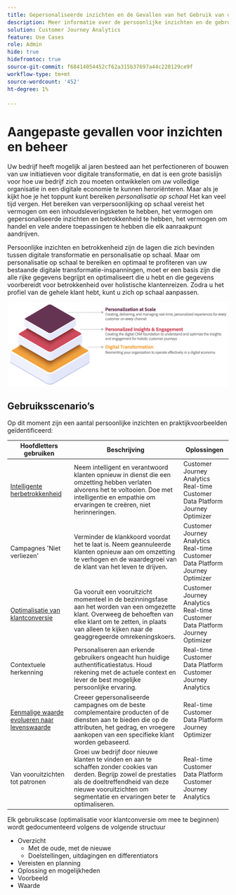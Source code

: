 ```yaml
---
title: Gepersonaliseerde inzichten en de Gevallen van het Gebruik van de Aanwezigheid
description: Meer informatie over de persoonlijke inzichten en de gebruikszaak van de service
solution: Customer Journey Analytics
feature: Use Cases
role: Admin
hide: true
hidefromtoc: true
source-git-commit: f68414054452cf62a315b37697a44c220129ce9f
workflow-type: tm+mt
source-wordcount: '452'
ht-degree: 1%

---
```



# Aangepaste gevallen voor inzichten en beheer

Uw bedrijf heeft mogelijk al jaren besteed aan het perfectioneren of bouwen van uw initiatieven voor digitale transformatie, en dat is een grote basislijn voor hoe uw bedrijf zich zou moeten ontwikkelen om uw volledige organisatie in een digitale economie te kunnen heroriënteren. Maar als je kijkt hoe je het toppunt kunt bereiken *personalisatie op schaal* Het kan veel tijd vergen. Het bereiken van verpersoonlijking op schaal vereist het vermogen om een inhoudsleveringsketen te hebben, het vermogen om gepersonaliseerde inzichten en betrokkenheid te hebben, het vermogen om handel en vele andere toepassingen te hebben die elk aanraakpunt aandrijven.

Persoonlijke inzichten en betrokkenheid zijn de lagen die zich bevinden tussen digitale transformatie en personalisatie op schaal. Maar om personalisatie op schaal te bereiken en optimaal te profiteren van uw bestaande digitale transformatie-inspanningen, moet er een basis zijn die alle rijke gegevens begrijpt en optimaliseert die u hebt en die gegevens voorbereidt voor betrokkenheid over holistische klantenreizen. Zodra u het profiel van de gehele klant hebt, kunt u zich op schaal aanpassen.

![PIE](assets/pie.png)

## Gebruiksscenario’s

Op dit moment zijn een aantal persoonlijke inzichten en praktijkvoorbeelden geïdentificeerd:

| Hoofdletters gebruiken | Beschrijving | Oplossingen |
|---|---|---|
| [Intelligente herbetrokkenheid](https://experienceleague.adobe.com/en/docs/experience-platform/rtcdp/use-cases/personalization-insights-engagement/intelligent-re-engagement) | Neem intelligent en verantwoord klanten opnieuw in dienst die een omzetting hebben verlaten alvorens het te voltooien. Doe met intelligentie en empathie om ervaringen te creëren, niet herinneringen. | Customer Journey Analytics<br/>Real-time Customer Data Platform<br/>Journey Optimizer |
| Campagnes &#39;Niet verliezen&#39; | Verminder de klankkoord voordat het te laat is. Neem geannuleerde klanten opnieuw aan om omzetting te verhogen en de waardegroei van de klant van het leven te drijven. | Customer Journey Analytics<br/>Real-time Customer Data Platform<br/>Journey Optimizer |
| [Optimalisatie van klantconversie](customer-conversion-optimization.md) | Ga vooruit een vooruitzicht momenteel in de bezinningsfase aan het worden van een omgezette klant. Overweeg de behoeften van elke klant om te zetten, in plaats van alleen te kijken naar de geaggregeerde omrekeningskoers. | Customer Journey Analytics<br/>Real-time Customer Data Platform<br/>Journey Optimizer |
| Contextuele herkenning | Personaliseren aan erkende gebruikers ongeacht hun huidige authentificatiestatus. Houd rekening met de actuele context en lever de best mogelijke persoonlijke ervaring. | Real-time Customer Data Platform<br/>Customer Journey Analytics |
| [Eenmalige waarde evolueren naar levenswaarde](https://experienceleague.adobe.com/en/docs/experience-platform/rtcdp/use-cases/personalization-insights-engagement/evolve-one-time-value-to-lifetime-value) | Creeer gepersonaliseerde campagnes om de beste complementaire producten of de diensten aan te bieden die op de attributen, het gedrag, en vroegere aankopen van een specifieke klant worden gebaseerd. | Real-time Customer Data Platform<br/>Journey Optimizer |
| Van vooruitzichten tot patronen | Groei uw bedrijf door nieuwe klanten te vinden en aan te schaffen zonder cookies van derden. Begrijp zowel de prestaties als de doeltreffendheid van deze nieuwe vooruitzichten om segmentatie en ervaringen beter te optimaliseren. | Real-time Customer Data Platform<br/>Customer Journey Analytics |

Elk gebruikscase (optimalisatie voor klantconversie om mee te beginnen) wordt gedocumenteerd volgens de volgende structuur

- Overzicht
   - Met de oude, met de nieuwe
   - Doelstellingen, uitdagingen en differentiators
- Vereisten en planning
- Oplossing en mogelijkheden
- Voorbeeld
- Waarde

